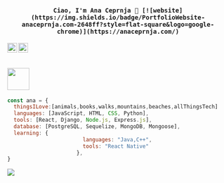 <h4 align="center"><samp> Ciao, I'm Ana Ceprnja 👋 [![website](https://img.shields.io/badge/PortfolioWebsite-anaceprnja.com-2648ff?style=flat-square&logo=google-chrome)](https://anaceprnja.com/)
</samp></h4>




<a href="https://www.linkedin.com/in/ana-ceprnja/">
  <img align="left" alt="Pawan's Linkdein" width="22px" src="https://cdn.jsdelivr.net/npm/simple-icons@v3/icons/linkedin.svg" />
</a>

<a href="https://www.instagram.com/anarnja/">
  <img align="left" alt="Pawan's Instagram" width="22px" src="https://cdn.jsdelivr.net/npm/simple-icons@v3/icons/instagram.svg" />
</a>

<br/>
<br/>

### <img src="https://media.giphy.com/media/VgCDAzcKvsR6OM0uWg/giphy.gif" width="50">  

```javascript
const ana = {
  thingsILove:[animals,books,walks,mountains,beaches,allThingsTech]
  languages: [JavaScript, HTML, CSS, Python],
  tools: [React, Django, Node.js, Express.js],
  database: [PostgreSQL, Sequelize, MongoDB, Mongoose],
  learning: {
                        languages: "Java,C++",
                        tools: "React Native"
                      },
}
```


<a href="https://github.com/AnaCeprnja">
  <img align="center" src="https://github-readme-stats.vercel.app/api/top-langs/?username=anaceprnja&theme=light&hide_langs_below=1" />
</a>


<div align="center">

</div>
